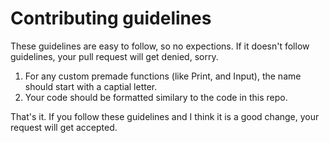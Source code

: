 # Contributing guidelines
These guidelines are easy to follow, so no expections. If it doesn't follow guidelines, your pull request will get denied, sorry.
1. For any custom premade functions (like Print, and Input), the name should start with a captial letter.
2. Your code should be formatted similary to the code in this repo.

That's it. If you follow these guidelines and I think it is a good change, your request will get accepted.
